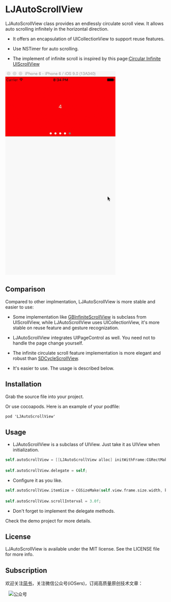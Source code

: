 LJAutoScrollView
=================

LJAutoScrollView class provides an endlessly circulate scroll view. It allows auto scrolling infinitely in the horizontal direction.

- It offers an encapsulation of UICollectionView to support reuse features.

- Use NSTimer for auto scrolling.

- The implement of infinite scroll is inspired by this page:[Circular Infinite UIScrollView]

![LJAutoScrollView](LJAutoScrollView.gif)

Comparison
-----------

Compared to other implmentation, LJAutoScrollView is more stable and easier to use:
- Some implementation like [GBInfiniteScrollView] is subclass from UIScrollView, while LJAutoScrollView uses UICollectionView, it's more stable on reuse feature and gesture recognization.

- LJAutoScrollView integrates UIPageControl as well. You need not to handle the page change yourself.

- The infinite circulate scroll feature implementation is more elegant and robust than [SDCycleScrollView].

- It's easier to use. The usage is described below.

Installation
----------
Grab the source file into your project.

Or use cocoapods. Here is an example of your podfile:

```objective-c
pod 'LJAutoScrollView'
```

Usage
------
- LJAutoScrollView is a subclass of UIView. Just take it as UIView when initialization.
```objective-c
self.autoScrollView = [[LJAutoScrollView alloc] initWithFrame:CGRectMake(0, 0, self.view.frame.size.width, kAutoScrollViewHeight)];

self.autoScrollView.delegate = self;
```

- Configure it as you like.

```objective-c
self.autoScrollView.itemSize = CGSizeMake(self.view.frame.size.width, kAutoScrollViewHeight);

self.autoScrollView.scrollInterval = 3.0f;
```

- Don't forget to implement the delegate methods.

Check the demo project for more details.

License
-----------
LJAutoScrollView is available under the MIT license. See the LICENSE file for more info.

Subscription
-------
欢迎关注[简书]，关注微信公众号(iOSers)，订阅高质量原创技术文章：

<img src="http://upload-images.jianshu.io/upload_images/1859836-2f44998e2341e34d.jpg?imageMogr2/auto-orient/strip%7CimageView2/2/w/1240" alt="公众号" width="300px" hspace="10"/>

[Circular Infinite UIScrollView]:http://iosdevelopertips.com/user-interface/creating-circular-and-infinite-uiscrollviews.html
[GBInfiniteScrollView]:https://github.com/gblancogarcia/GBInfiniteScrollView
[SDCycleScrollView]:https://github.com/gsdios/SDCycleScrollView
[简书]:http://www.jianshu.com/users/25481f0294aa/latest_articles
